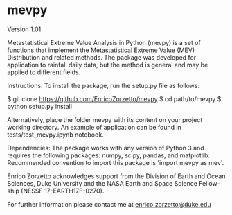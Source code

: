 # mevpy 

Version 1.01

Metastatistical Extreme Value Analysis in Python (mevpy) is a set of functions that implement 
the Metastatistical Extreme Value (MEV) Distribution and related
methods. The package was developed for application to rainfall daily data,
but the method is general and may be applied to different fields. 

Instructions:
To install the package, run the setup.py file as follows: 

$ git clone https://github.com/EnricoZorzetto/mevpy 
$ cd path/to/mevpy
$ python setup.py install

Alternatively, place the folder mevpy with its content on your project working directory. 
An example of application can be found in tests/test_mevpy.ipynb notebook.

Dependencies: 
The package works with any version of Python 3 and requires the following packages: numpy, scipy, pandas, and matplotlib. Recommended convention to import this package is 'import mevpy as mev'.

Enrico Zorzetto acknowledges support from the Division of Earth and Ocean
Sciences, Duke University and the NASA Earth and Space Science Fellow-
ship (NESSF 17-EARTH17F-0270).

For further information please contact me at enrico.zorzetto@duke.edu


